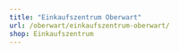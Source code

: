 ```yaml
---
title: "Einkaufszentrum Oberwart"
url: /oberwart/einkaufszentrum-oberwart/
shop: Einkaufszentrum
---
```

